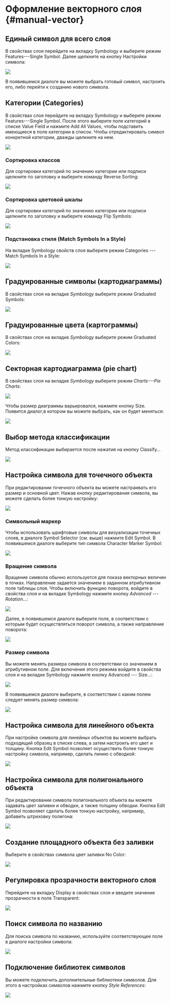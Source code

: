 # Оформление векторного слоя {#manual-vector}

## Единый символ для всего слоя

В свойствах слоя перейдите на вкладку Symbology и выберите режим Features---Single Symbol. Далее щелкните на кнопку Настройки символа:

![](images/Appendix/image15.png)

В появившемся диалоге вы можете выбрать готовый символ, настроить его, либо перейти к созданию нового символа.

## Категории (Categories)

В свойствах слоя перейдите на вкладку Symbology и выберите режим Features---Single Symbol. После этого выберите поле категорий в списке Value Field и нажмите Add All Values, чтобы подставить имеющиеся в поле категории в список. Чтобы отредактировать символ конкретной категории, дважды щелкните на нем.

![](images/Appendix/image16.png)

### Сортировка классов

Для сортировки категорий по значению категории или подписи щелкните по заголовку и выберите команду Reverse Sorting:

![](images/Appendix/image17.png)

### Сортировка цветовой шкалы

Для сортировки категорий по значению категории или подписи щелкните по заголовку и выберите команду Flip Symbols:

![](images/Appendix/image18.png)

### Подстановка стиля (Match Symbols In a Style)

На вкладке Symbology свойств слоя выберите режим Categories --- Match Symbols In a Style:

![](images/Appendix/image19.png)

## Градуированные символы (картодиаграммы)

В свойствах слоя на вкладке *Symbology* выберите режим Graduated Symbols:

![](images/Appendix/image20.png)

## Градуированные цвета (картограммы)

В свойствах слоя на вкладке *Symbology* выберите режим Graduated Colors:

![](images/Appendix/image21.png)

## Секторная картодиаграмма (pie chart)

В свойствах слоя на вкладке *Symbology* выберите режим *Charts---Pie Charts*:

![](images/Appendix/image22.png)

Чтобы размер диаграммы варьировался, нажмите кнопку Size. Появится диалог,в котором вы можете выбрать, как он будет меняться:

![](images/Appendix/image23.png)

## Выбор метода классификации

Метод классификации выбирается после нажатия на кнопку Classify...

![](images/Appendix/image24.png)

## Настройка символа для точечного объекта

При редактировании точечного объекта вы можете настраивать его размер и основной цвет. Нажав кнопку редактирования символа, вы можете сделать более тонкую настройку:

![](images/Appendix/image25.png)

### Символьный маркер

Чтобы использовать шрифтовые символы для визуализации точечных слоев, в диалоге Symbol Selector (см. выше) нажмите Edit Symbol. В появившемся диалоге выберите тип символа Character Marker Symbol:

![](images/Appendix/image26.png)

### Вращение символа

Вращение символа обычно используется для показа векторных величин в точках. Направление задается значением в заданном атрибутивном поле таблицы слоя. Чтобы включить функцию поворота, войдите в свойства слоя и на вкладке Symbology нажмите кнопку *Advanced --- Rotation...*:

![](images/Appendix/image27.png)

Далее, в появившемся диалоге выберите поле, в соответствии с которым будет осуществляться поворот символа, а также направление поворота:

![](images/Appendix/image28.png)

### Размер символа

Вы можете менять размера символа в соответствии со значением в атрибутивном поле. Для включения этого режима войдите в свойства слоя и на вкладке Symbology нажмите кнопку Advanced --- Size...:

![](images/Appendix/image29.png)

В появившемся диалоге выберите, в соответствии с каким полем следует менять размер символа:

![](images/Appendix/image30.png)

## Настройка символа для линейного объекта

При настройке символа для линейных объектов вы можете выбрать подходящий образец в списке слева, а затем настроить его цвет и толщину. Кнопка Edit Symbol позволяет осуществить более тонкую настройку символа, например, сделать линию с обводкой:

![](images/Appendix/image31.png)

## Настройка символа для полигонального объекта

При редактировании символа полигонального объекта вы можете задавать цвет заливки и обводки, а также толщину обводки. Кнопка Edit Symbol позволяет сделать более тонкую настройку, например, добавить штриховку полигона:

![](images/Appendix/image32.png)

## Создание площадного объекта без заливки

Выберите в свойствах символа цвет заливки No Color:

![](images/Appendix/image33.png)

## Регулировка прозрачности векторного слоя

Перейдите на вкладку Display в свойствах слоя и введите значение прозрачности в поле Transparent:

![](images/Appendix/image34.png)

## Поиск символа по названию

Для поиска символа по названию, используйте соответствующее поле в диалоге настройки символа:

![](images/Appendix/image35.png)

## Подключение библиотек символов

Вы можете подключить дополнительные библиотеки символов. Для этого в настройках символов нажмите кнопку *Style References*:

![](images/Appendix/image36.png)
